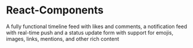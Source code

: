 # React-Components
A fully functional timeline feed with likes and comments, a notification feed with real-time push and a status update form with support for emojis, images, links, mentions, and other rich content

